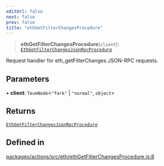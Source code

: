 ```yaml
---
editUrl: false
next: false
prev: false
title: "ethGetFilterChangesProcedure"
---
```


> **ethGetFilterChangesProcedure**(`client`): [`EthGetFilterChangesJsonRpcProcedure`](/reference/tevm/actions/type-aliases/ethgetfilterchangesjsonrpcprocedure/)

Request handler for eth_getFilterChanges JSON-RPC requests.

## Parameters

• **client**: `TevmNode`\<`"fork"` \| `"normal"`, `object`\>

## Returns

[`EthGetFilterChangesJsonRpcProcedure`](/reference/tevm/actions/type-aliases/ethgetfilterchangesjsonrpcprocedure/)

## Defined in

[packages/actions/src/eth/ethGetFilterChangesProcedure.js:8](https://github.com/evmts/tevm-monorepo/blob/main/packages/actions/src/eth/ethGetFilterChangesProcedure.js#L8)
